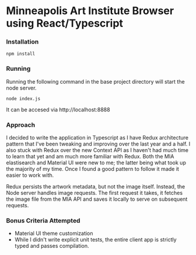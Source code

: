 # Minneapolis Art Institute Browser using React/Typescript 
### Installation
```
npm install
```

### Running
Running the following command in the base project directory will start the node server.
```
node index.js
```
It can be accesed via http://localhost:8888

### Approach
I decided to write the application in Typescript as I have Redux architecture pattern that I've been tweaking and improving over the last year and a half.  I also stuck with Redux over the new Context API as I haven't had much time to learn that yet and am much more familiar with Redux.  Both the MIA elastisearch and Material UI were new to me; the latter being what took up the majority of my time.  Once I found a good pattern to follow it made it easier to work with.

Redux persists the artwork metadata, but not the image itself.  Instead, the Node server handles image requests.  The first request it takes, it fetches the image file from the MIA API and saves it locally to serve on subsequent requests.


### Bonus Criteria Attempted
* Material UI theme customization
* While I didn't write explicit unit tests, the entire client app is strictly typed and passes compilation.